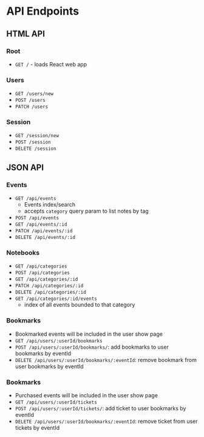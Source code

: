 # API Endpoints

## HTML API

### Root

- `GET /` - loads React web app

### Users

- `GET /users/new`
- `POST /users`
- `PATCH /users`

### Session

- `GET /session/new`
- `POST /session`
- `DELETE /session`

## JSON API

### Events

- `GET /api/events`
  - Events index/search
  - accepts `category` query param to list notes by tag
- `POST /api/events`
- `GET /api/events/:id`
- `PATCH /api/events/:id`
- `DELETE /api/events/:id`

### Notebooks

- `GET /api/categories`
- `POST /api/categories`
- `GET /api/categories/:id`
- `PATCH /api/categories/:id`
- `DELETE /api/categories/:id`
- `GET /api/categories/:id/events`
  - index of all events bounded to that category

### Bookmarks

- Bookmarked events will be included in the user show page
- `GET /api/users/:userId/bookmarks`
- `POST /api/users/:userId/bookmarks/`: add bookmarks to user bookmarks by eventId
- `DELETE /api/users/:userId/bookmarks/:eventId`: remove bookmark from user bookmarks by eventId


### Bookmarks
- Purchased events will be included in the user show page
- `GET /api/users/:userId/tickets`
- `POST /api/users/:userId/tickets/`: add ticket to user bookmarks by eventId
- `DELETE /api/users/:userId/bookmarks/:eventId`: remove ticket from user tickets by eventId
